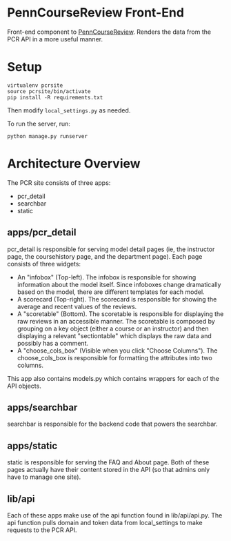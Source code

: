 # PennCourseReview Front-End

Front-end component to [PennCourseReview](https://penncoursereview.com/). Renders the data from the PCR API in a more useful manner.


# Setup

```
virtualenv pcrsite
source pcrsite/bin/activate
pip install -R requirements.txt
```

Then modify `local_settings.py` as needed.

To run the server, run:

```
python manage.py runserver
```


# Architecture Overview

The PCR site consists of three apps:

- pcr_detail
- searchbar
- static


## apps/pcr_detail

pcr_detail is responsible for serving model detail pages (ie, the instructor page, the coursehistory page, and the department page). Each page consists of three widgets:

* An "infobox" (Top-left). The infobox is responsible for showing information about the model itself. Since infoboxes change dramatically based on the model, there are different templates for each model.
* A scorecard (Top-right). The scorecard is responsible for showing the average and recent values of the reviews.
* A "scoretable" (Bottom). The scoretable is responsible for displaying the raw reviews in an accessible manner. The scoretable is composed by grouping on a key object (either a course or an instructor) and then displaying a relevant "sectiontable" which displays the raw data and possibly has a comment.
* A "choose_cols_box" (Visible when you click "Choose Columns"). The choose_cols_box is responsible for formatting the attributes into two columns.

This app also contains models.py which contains wrappers for each of the API objects.


## apps/searchbar

searchbar is responsible for the backend code that powers the searchbar.


## apps/static

static is responsible for serving the FAQ and About page. Both of these pages actually have their content stored in the API (so that admins only have to manage one site).


## lib/api

Each of these apps make use of the api function found in lib/api/api.py. The api function pulls domain and token data from local_settings to make requests to the PCR API.
